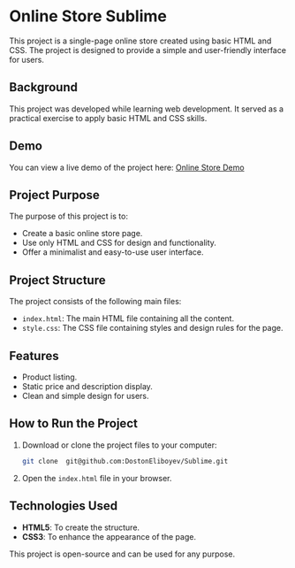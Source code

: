 
# Online Store Sublime

This project is a single-page online store created using basic HTML and CSS. The project is designed to provide a simple and user-friendly interface for users.

## Background

This project was developed while learning web development. It served as a practical exercise to apply basic HTML and CSS skills.

## Demo

You can view a live demo of the project here: [Online Store Demo](https://siblimeuz.netlify.app/)
## Project Purpose

The purpose of this project is to:
- Create a basic online store page.
- Use only HTML and CSS for design and functionality.
- Offer a minimalist and easy-to-use user interface.

## Project Structure

The project consists of the following main files:

- `index.html`: The main HTML file containing all the content.
- `style.css`: The CSS file containing styles and design rules for the page.

## Features

- Product listing.
- Static price and description display.
- Clean and simple design for users.

## How to Run the Project

1. Download or clone the project files to your computer:
   ```bash
   git clone  git@github.com:DostonEliboyev/Sublime.git
   ```

2. Open the `index.html` file in your browser.

## Technologies Used

- **HTML5**: To create the structure.
- **CSS3**: To enhance the appearance of the page.


This project is open-source and can be used for any purpose.
